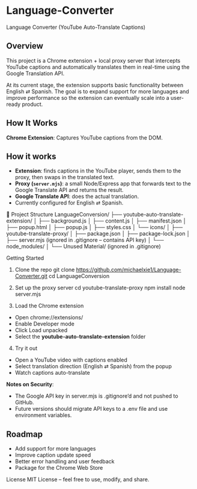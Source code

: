 # Language-Converter
Language Converter (YouTube Auto-Translate Captions)

## Overview

This project is a Chrome extension + local proxy server that intercepts YouTube captions and automatically translates them in real-time using the Google Translation API.

At its current stage, the extension supports basic functionality between English ⇄ Spanish. The goal is to expand support for more languages and improve performance so the extension can eventually scale into a user-ready product.

## How It Works

**Chrome Extension**: Captures YouTube captions from the DOM.

## How it works
- **Extension**: finds captions in the YouTube player, sends them to the proxy, then swaps in the translated text.  
- **Proxy (`server.mjs`)**: a small Node/Express app that forwards text to the Google Translate API and returns the result.  
- **Google Translate API**: does the actual translation.
- Currently configured for English ⇄ Spanish.

📂 Project Structure
LanguageConversion/
├── youtube-auto-translate-extension/
│   ├── background.js
│   ├── content.js
│   ├── manifest.json
│   ├── popup.html
│   ├── popup.js
│   ├── styles.css
│   └── icons/
│
├── youtube-translate-proxy/
│   ├── package.json
│   ├── package-lock.json
│   ├── server.mjs   (ignored in .gitignore – contains API key)
│   └── node_modules/
│
└── Unused Material/   (ignored in .gitignore)


Getting Started
1. Clone the repo
git clone https://github.com/michaelxie1/Language-Converter.git
cd LanguageConversion

2. Set up the proxy server
cd youtube-translate-proxy
npm install
node server.mjs

3. Load the Chrome extension

- Open chrome://extensions/
- Enable Developer mode
- Click Load unpacked
- Select the **youtube-auto-translate-extension** folder

4. Try it out

- Open a YouTube video with captions enabled
- Select translation direction (English ⇄ Spanish) from the popup
- Watch captions auto-translate 

**Notes on Security**:
- The Google API key in server.mjs is .gitignore’d and not pushed to GitHub.
- Future versions should migrate API keys to a .env file and use environment variables.

## **Roadmap**
- Add support for more languages
- Improve caption update speed
- Better error handling and user feedback
- Package for the Chrome Web Store


License
MIT License – feel free to use, modify, and share.